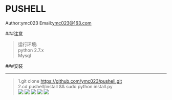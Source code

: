PUSHELL 
====
Author:ymc023 Email:ymc023@163.com

###注意
 
>运行环境:<br>
>python  2.7.x<br>
>Mysql <br>

###安装
____
>1.git clone https://github.com/ymc023/pushell.git <br>
>2.cd pushell/install && sudo python install.py<br>
>![](https://github.com/ymc023/pushell/blob/master/screenshot/1.jpg) 
>![](https://github.com/ymc023/pushell/blob/master/screenshot/2.jpg)
>![](https://github.com/ymc023/pushell/blob/master/screenshot/3.jpg)
>![](https://github.com/ymc023/pushell/blob/master/screenshot/4.jpg)
>![](https://github.com/ymc023/pushell/blob/master/screenshot/5.jpg)
<br>


